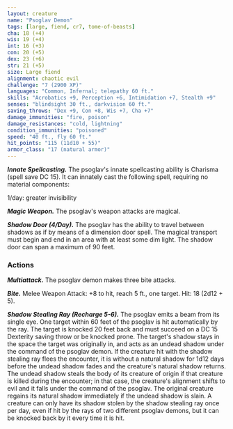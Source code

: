 ```yaml
---
layout: creature
name: "Psoglav Demon"
tags: [large, fiend, cr7, tome-of-beasts]
cha: 18 (+4)
wis: 19 (+4)
int: 16 (+3)
con: 20 (+5)
dex: 23 (+6)
str: 21 (+5)
size: Large fiend
alignment: chaotic evil
challenge: "7 (2900 XP)"
languages: "Common, Infernal; telepathy 60 ft."
skills: "Acrobatics +9, Perception +6, Intimidation +7, Stealth +9"
senses: "blindsight 30 ft., darkvision 60 ft."
saving_throws: "Dex +9, Con +8, Wis +7, Cha +7"
damage_immunities: "fire, poison"
damage_resistances: "cold, lightning"
condition_immunities: "poisoned"
speed: "40 ft., fly 60 ft."
hit_points: "115 (11d10 + 55)"
armor_class: "17 (natural armor)"
---
```


***Innate Spellcasting.*** The psoglav's innate spellcasting ability is Charisma (spell save DC 15). It can innately cast the following spell, requiring no material components:

1/day: greater invisibility

***Magic Weapon.*** The psoglav's weapon attacks are magical.

***Shadow Door (4/Day).*** The psoglav has the ability to travel between shadows as if by means of a dimension door spell. The magical transport must begin and end in an area with at least some dim light. The shadow door can span a maximum of 90 feet.

### Actions

***Multiattack.*** The psoglav demon makes three bite attacks.

***Bite.*** Melee Weapon Attack: +8 to hit, reach 5 ft., one target. Hit: 18 (2d12 + 5).

***Shadow Stealing Ray (Recharge 5-6).*** The psoglav emits a beam from its single eye. One target within 60 feet of the psoglav is hit automatically by the ray. The target is knocked 20 feet back and must succeed on a DC 15 Dexterity saving throw or be knocked prone. The target's shadow stays in the space the target was originally in, and acts as an undead shadow under the command of the psoglav demon. If the creature hit with the shadow stealing ray flees the encounter, it is without a natural shadow for 1d12 days before the undead shadow fades and the creature's natural shadow returns. The undead shadow steals the body of its creature of origin if that creature is killed during the encounter; in that case, the creature's alignment shifts to evil and it falls under the command of the psoglav. The original creature regains its natural shadow immediately if the undead shadow is slain. A creature can only have its shadow stolen by the shadow stealing ray once per day, even if hit by the rays of two different psoglav demons, but it can be knocked back by it every time it is hit.

